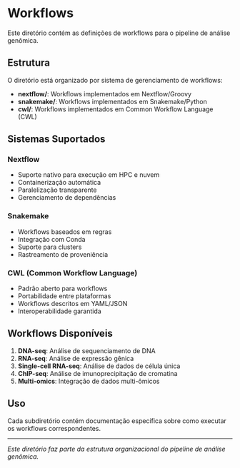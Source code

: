 # Workflows

Este diretório contém as definições de workflows para o pipeline de análise genômica.

## Estrutura

O diretório está organizado por sistema de gerenciamento de workflows:

- **nextflow/**: Workflows implementados em Nextflow/Groovy
- **snakemake/**: Workflows implementados em Snakemake/Python
- **cwl/**: Workflows implementados em Common Workflow Language (CWL)

## Sistemas Suportados

### Nextflow
- Suporte nativo para execução em HPC e nuvem
- Containerização automática
- Paralelização transparente
- Gerenciamento de dependências

### Snakemake
- Workflows baseados em regras
- Integração com Conda
- Suporte para clusters
- Rastreamento de proveniência

### CWL (Common Workflow Language)
- Padrão aberto para workflows
- Portabilidade entre plataformas
- Workflows descritos em YAML/JSON
- Interoperabilidade garantida

## Workflows Disponíveis

1. **DNA-seq**: Análise de sequenciamento de DNA
2. **RNA-seq**: Análise de expressão gênica
3. **Single-cell RNA-seq**: Análise de dados de célula única
4. **ChIP-seq**: Análise de imunoprecipitação de cromatina
5. **Multi-omics**: Integração de dados multi-ômicos

## Uso

Cada subdiretório contém documentação específica sobre como executar os workflows correspondentes.

---

*Este diretório faz parte da estrutura organizacional do pipeline de análise genômica.*
